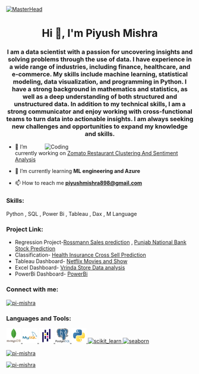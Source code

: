 [![MasterHead](https://static01.nyt.com/images/2018/10/19/business/19AIcover-illo/19AIcover-illo-jumbo-v5.gif)](https://amplify.nabshow.com/wp-content/uploads/sites/12/2022/02/AI-deeplearning.gif)

<h1 align="center">Hi 👋, I'm Piyush Mishra</h1>
<h3 align="center">I am a data scientist with a passion for uncovering insights and solving problems through the use of data. I have experience in a wide range of industries, including finance, healthcare, and e-commerce. My skills include machine learning, statistical modeling, data visualization, and programming in Python. I have a strong background in mathematics and statistics, as well as a deep understanding of both structured and unstructured data. In addition to my technical skills, I am a strong communicator and enjoy working with cross-functional teams to turn data into actionable insights. I am always seeking new challenges and opportunities to expand my knowledge and skills.</h3>
<img align="right" alt="Coding" width="400" src="https://miro.medium.com/max/1400/1*d7QeSREErtMuJQ0bcptMXQ.gif">

- 🔭 I’m currently working on [Zomato Restaurant Clustering And Sentiment Analysis](https://github.com/pi-mishra/Zomato-Restaurant-Clustering-And-Sentiment-Analysis/blob/main/Zomato_Restaurant_Clustering_And_Sentiment_Analysis.ipynb)

- 🌱 I’m currently learning **ML engineering and Azure**

- 📫 How to reach me **piyushmishra898@gmail.com**

<h3 align="left">Skills:</h3>
Python , SQL , Power Bi , Tableau , Dax , M Language 


<h3 align="left">Project Link:</h3>

- Regression Project-[Rossmann Sales prediction](https://github.com/pi-mishra/Rossmann-Sales-Prediction-Regression-) ,
[Punjab National Bank Stock Prediction](https://github.com/pi-mishra/PNB_stock_prediction/blob/main/PNB_stock_prediction.ipynb)
- Classification- [Health Insurance Cross Sell Prediction](https://github.com/pi-mishra/HEALTH-INSURANCE-CROSS-SELL-PREDICTION)
- Tableau Dashboard- [Netflix Movies and Show](https://public.tableau.com/app/profile/piyush.mishra2889/viz/NetflixmovieandTVseriesdashboard/Netflix)
- Excel Dashboard- [Vrinda Store Data analysis](https://1drv.ms/x/s!AvRx2EtQhwQXgi9L3G8LII5_aABN?e=sJe8Ku)
- PowerBi Dashboard- [PowerBi](https://github.com/pi-mishra/PowerBi_dashboard)

<h3 align="left">Connect with me:</h3>
<p align="left">
<a href="https://linkedin.com/in/pi-mishra" target="blank"><img align="center" src="https://raw.githubusercontent.com/rahuldkjain/github-profile-readme-generator/master/src/images/icons/Social/linked-in-alt.svg" alt="pi-mishra" height="30" width="40" /></a>
</p>

<h3 align="left">Languages and Tools:</h3>
<p align="left"> <a href="https://www.mongodb.com/" target="_blank" rel="noreferrer"> <img src="https://raw.githubusercontent.com/devicons/devicon/master/icons/mongodb/mongodb-original-wordmark.svg" alt="mongodb" width="40" height="40"/> </a> <a href="https://www.mysql.com/" target="_blank" rel="noreferrer"> <img src="https://raw.githubusercontent.com/devicons/devicon/master/icons/mysql/mysql-original-wordmark.svg" alt="mysql" width="40" height="40"/> </a> <a href="https://pandas.pydata.org/" target="_blank" rel="noreferrer"> <img src="https://raw.githubusercontent.com/devicons/devicon/2ae2a900d2f041da66e950e4d48052658d850630/icons/pandas/pandas-original.svg" alt="pandas" width="40" height="40"/> </a> <a href="https://www.postgresql.org" target="_blank" rel="noreferrer"> <img src="https://raw.githubusercontent.com/devicons/devicon/master/icons/postgresql/postgresql-original-wordmark.svg" alt="postgresql" width="40" height="40"/> </a> <a href="https://www.python.org" target="_blank" rel="noreferrer"> <img src="https://raw.githubusercontent.com/devicons/devicon/master/icons/python/python-original.svg" alt="python" width="40" height="40"/> </a> <a href="https://scikit-learn.org/" target="_blank" rel="noreferrer"> <img src="https://upload.wikimedia.org/wikipedia/commons/0/05/Scikit_learn_logo_small.svg" alt="scikit_learn" width="40" height="40"/> </a> <a href="https://seaborn.pydata.org/" target="_blank" rel="noreferrer"> <img src="https://seaborn.pydata.org/_images/logo-mark-lightbg.svg" alt="seaborn" width="40" height="40"/> </a> </p> <a href="https://www.tableau.com/" target="_blank" rel="noreferrer">


<p><img align="center" src="https://github-readme-streak-stats.herokuapp.com/?user=pi-mishra&" alt="pi-mishra" /></p>
  
<p align="left"> <img src="https://komarev.com/ghpvc/?username=pi-mishra&label=Profile%20views&color=0e75b6&style=flat" alt="pi-mishra" /> </p>

